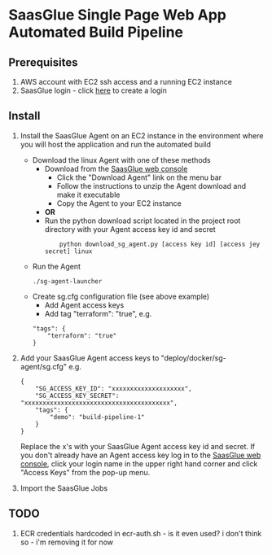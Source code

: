 # SaasGlue Single Page Web App Automated Build Pipeline

## Prerequisites
1. AWS account with EC2 ssh access and a running EC2 instance
2. SaasGlue login - click [here](https://console.saasglue.com) to create a login

## Install
1. Install the SaasGlue Agent on an EC2 instance in the environment where you will host the application and run the automated build
    - Download the linux Agent with one of these methods
        - Download from the [SaasGlue web console](https://console.saasglue.com)
            - Click the "Download Agent" link on the menu bar
            - Follow the instructions to unzip the Agent download and make it executable
            - Copy the Agent to your EC2 instance
        - **OR**
        - Run the python download script located in the project root directory with your Agent access key id and secret
            ```
                python download_sg_agent.py [access key id] [access jey secret] linux
            ```
    - Run the Agent
        ```
        ./sg-agent-launcher
        ```
    - Create sg.cfg configuration file (see above example)
        - Add Agent access keys
        - Add tag "terraform": "true", e.g.
        ```
        "tags": {
            "terraform": "true"
        }
        ```

2. Add your SaasGlue Agent access keys to "deploy/docker/sg-agent/sg.cfg" e.g.
    ```
    {
        "SG_ACCESS_KEY_ID": "xxxxxxxxxxxxxxxxxxxx",
        "SG_ACCESS_KEY_SECRET": "xxxxxxxxxxxxxxxxxxxxxxxxxxxxxxxxxxxxxxxx",
        "tags": {
            "demo": "build-pipeline-1"
        }
    }
    ```
    Replace the x's with your SaasGlue Agent access key id and secret. If you don't already have an Agent access key log in to the [SaasGlue web console](https://console.saasglue.com), click your login name in the upper right hand corner and click "Access Keys" from the pop-up menu.

3. Import the SaasGlue Jobs

## TODO
1. ECR credentials hardcoded in ecr-auth.sh - is it even used? i don't think so - i'm removing it for now

